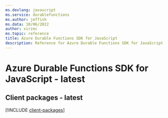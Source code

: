 ```yaml
---
ms.devlang: javascript
ms.service: durablefunctions
ms.author: jeffish
ms.data: 10/06/2022
author: xirzec
ms.topic: reference
title: Azure Durable Functions SDK for JavaScript
description: Reference for Azure Durable Functions SDK for JavaScript
---
```

# Azure Durable Functions SDK for JavaScript - latest

## Client packages - latest
[!INCLUDE [client-packages](durable-functions-client-index.md)]